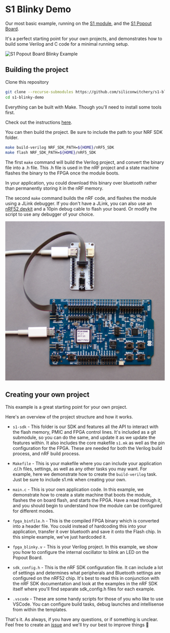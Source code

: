 # S1 Blinky Demo

Our most basic example, running on the [S1 module](https://www.siliconwitchery.com/module), and the [S1 Popout Board](https://github.com/siliconwitchery/s1-popout-board).

It's a perfect starting point for your own projects, and demonstrates how to build some Verilog and C code for a minimal running setup.

![S1 Popout Board Blinky Example](images/s1-popout-board-blinky.gif)

## Building the project

Clone this repository

``` bash
git clone --recurse-submodules https://github.com/siliconwitchery/s1-blinky-demo.git
cd s1-blinky-demo
```

Everything can be built with Make. Though you'll need to install some tools first. 

Check out the instructions [here](https://github.com/siliconwitchery/s1-sdk/blob/main/README.md#setting-up-the-tools).

You can then build the project. Be sure to include the path to your NRF SDK folder.

``` bash
make build-verilog NRF_SDK_PATH=${HOME}/nRF5_SDK
make flash NRF_SDK_PATH=${HOME}/nRF5_SDK
```

The first `make` command will build the Verilog project, and convert the binary file into a .h file. This .h file is used in the nRF project and a state machine flashes the binary to the FPGA once the module boots.

In your application, you could download this binary over bluetooth rather than permanently storing it in the nRF memory.

The second `make` command builds the nRF code, and flashes the module using a JLink debugger. If you don't have a JLink, you can also use an [nRF52 devkit](https://www.nordicsemi.com/Products/Development-hardware/nrf52-dk) and a 10pin debug cable to flash your board. Or modify the script to use any debugger of your choice.

![S1 Flashing using nRF Development Kit](images/s1-nrfdk-wiring.jpg)

## Creating your own project

This example is a great starting point for your own project.

Here's an overview of the project structure and how it works.

- `s1-sdk` - This folder is our SDK and features all the API to interact with the flash memory, PMIC and FPGA control lines. It's included as a git submodule, so you can do the same, and update it as we update the features within. It also includes the core makefile `s1.mk` as well as the pin configuration for the FPGA. These are needed for both the Verilog build process, and nRF build process.

- `Makefile` - This is your makefile where you can include your application .c/.h files, settings, as well as any other tasks you may want. For example, here we demonstrate how to create the `build-verilog` task. Just be sure to include s1.mk when creating your own.

- `main.c` - This is your own application code. In this example, we demonstrate how to create a state machine that boots the module, flashes the on board flash, and starts the FPGA. Have a read through it, and you should begin to understand how the module can be configured for different modes.

- `fpga_binfile.h` - This is the compiled FPGA binary which is converted into a header file. You could instead of hardcoding this into your application, transfer it over bluetooth and save it onto the Flash chip. In this simple example, we've just hardcoded it.

- `fpga_blinky.v` - This is your Verilog project. In this example, we show you how to configure the internal oscillator to blink an LED on the Popout Board. 

- `sdk_config.h` - This is the nRF SDK configuration file. It can include a lot of settings and determines what peripherals and Bluetooth settings are configured on the nRF52 chip. It's best to read this in conjunction with the nRF SDK documentation and look at the examples in the nRF SDK itself where you'll find separate sdk_config.h files for each example.

- `.vscode` - These are some handy scripts for those of you who like to use VSCode. You can configure build tasks, debug launches and intellisense from within the templates.

That's it. As always, if you have any questions, or if something is unclear. Feel free to create an [issue](https://github.com/siliconwitchery/s1-blinky-demo/issues) and we'll try our best to improve things 🌈